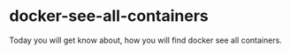 # docker-see-all-containers
Today you will get know about, how you will find docker see all containers.
